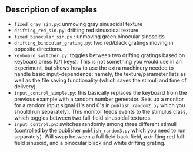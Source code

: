 ## Description of examples
- `fixed_gray_sin.py`: unmoving gray sinusoidal texture
- `drifting_red_sin.py`: drifting red sinusoidal texture
- `fixed_binocular_sin.py` : unmoving green binocular sinosoids
- `drifting_binocular_grating.py`: two red/black gratings moving in opposite directions.
- `keyboard_switcher.py`: toggles between two drifting gratings based on keyboard press (0/1 keys). This is not something you would use in an experiment, but shows how to use the extra machinery needed to handle basic input-dependence: namely, the texture/parameter lists as well as the file saving functionality (which saves the stimuli and time of delivery).
- `input_control_simple.py`: this basically replaces the keyboard from the previous example with a random number generator. Sets up a monitor for a random input signal (1's and 0's in `publish_random2.py` which you should run separately). This monitor feeds events to the stimulus class, which toggles between two full-field sinusoidal textures.
- `input_control.py`: switches randomly among three different stimuli (controlled by the publisher `publish_random3.py` which you need to run separately). Will swap between a full field back field, a drifting red full-field sinusoid, and a binocular black and white drifting grating.
